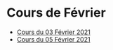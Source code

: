 # Cours de Février

* [Cours du 03 Février 2021](03-02-2021/)
* [Cours du 05 Février 2021](05-02-2021/)
